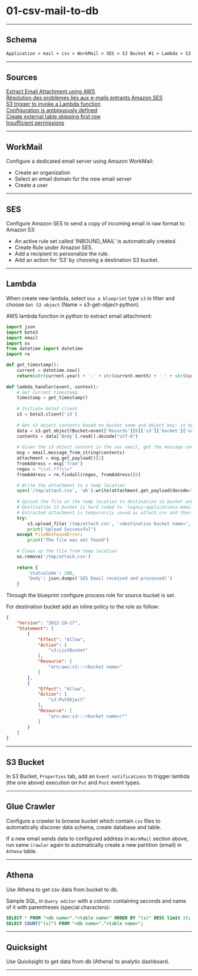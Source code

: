# 01-csv-mail-to-db

---

## Schema

```txt
Application > mail + csv > WorkMail > SES > S3 Bucket #1 > Lambda > S3 Bucket #2 > Athena > Quicksight
```

---

## Sources

[Extract Email Attachment using AWS](https://towardsdatascience.com/extract-email-attachment-using-aws-624614a2429b)  
[Résolution des problèmes liés aux e-mails entrants Amazon SES](https://aws.amazon.com/fr/premiumsupport/knowledge-center/ses-troubleshoot-inbound-emails/)  
[S3 trigger to invoke a Lambda function](https://docs.aws.amazon.com/lambda/latest/dg/with-s3-example.html)  
[Configuration is ambiguously defined](https://aws.amazon.com/fr/premiumsupport/knowledge-center/lambda-s3-event-configuration-error/)  
[Create external table skipping first row](https://stackoverflow.com/questions/46452010/aws-athena-create-external-table-skipping-first-row)  
[Insufficient permissions](https://docs.aws.amazon.com/quicksight/latest/user/troubleshoot-athena-insufficient-permissions.html)

---

## WorkMail

Configure a dedicated email server using Amazon WorkMail:

- Create an organization  
- Select an email domain for the new email server  
- Create a user

---

## SES

Configure Amazon SES to send a copy of incoming email in raw format to Amazon S3:

- An active rule set called ‘INBOUND_MAIL’ is automatically created.  
- Create Rule under Amazon SES.  
- Add a recipient to personalize the rule.  
- Add an action for ‘S3’ by choosing a destination S3 bucket.

---

## Lambda

When create new lambda, select `Use a blueprint` type `s3` in filter and choose `Get S3 object` (Name = s3-get-object-python).

AWS lambda function in python to extract email attachment:

```python
import json
import boto3
import email
import os
from datetime import datetime
import re

def get_timestamp():
    current = datetime.now()
    return(str(current.year) + '-' + str(current.month) + '-' + str(current.day) + '-' + str(current.hour) + '-' + str(current.minute) + '-' + str(current.second))
    
def lambda_handler(event, context):
    # Get current timestamp
    timestamp = get_timestamp()
    
    # Initiate boto3 client
    s3 = boto3.client('s3')
    
    # Get s3 object contents based on bucket name and object key; in bytes and convert to string
    data = s3.get_object(Bucket=event['Records'][0]['s3']['bucket']['name'], Key=event['Records'][0]['s3']['object']['key'])
    contents = data['Body'].read().decode("utf-8")
    
    # Given the s3 object content is the ses email, get the message content and attachment using email package
    msg = email.message_from_string(contents)
    attachment = msg.get_payload()[1]
    fromAddress = msg['from']
    regex = "\\<(.*?)\\>"
    fromAddress = re.findall(regex, fromAddress)[0]

    # Write the attachment to a temp location
    open('/tmp/attach.csv', 'wb').write(attachment.get_payload(decode=True))
    
    # Upload the file at the temp location to destination s3 bucket and append timestamp to the filename
    # Destination S3 bucket is hard coded to 'legacy-applications-email-attachment'. This can be configured as a parameter
    # Extracted attachment is temporarily saved as attach.csv and then uploaded to attach-upload-<timestamp>.csv
    try:
        s3.upload_file('/tmp/attach.csv', '<destination bucket name>', fromAddress + '/attach-upload-' + timestamp + '.csv')
        print("Upload Successful")
    except FileNotFoundError:
        print("The file was not found")
    
    # Clean up the file from temp location
    os.remove('/tmp/attach.csv')
    
    return {
        'statusCode': 200,
        'body': json.dumps('SES Email received and processed!')
    }
```

Through the blueprint configure process role for source bucket is set.

For destination bucket add an inline policy to the role as follow:

```json
{
    "Version": "2012-10-17",
    "Statement": [
        {
            "Effect": "Allow",
            "Action": [
                "s3:ListBucket"
            ],
            "Resource": [
                "arn:aws:s3:::<bucket name>"
            ]
        },
        {
            "Effect": "Allow",
            "Action": [
                "s3:PutObject"
            ],
            "Resource": [
                "arn:aws:s3:::<bucket name>/*"
            ]
        }
    ]
}
```

---

## S3 Bucket

In S3 Bucket, `Properties` tab, add an `Event notifications` to trigger lambda (the one above) execution on `Put` and `Post` event types.

---

## Glue Crawler

Configure a crawler to browse bucket which contain `csv` files to automatically discover data schema, create database and table.

If a new email sends data to configured address in `WorkMail` section above, run same `Crawler` again to automatically create a new partition (email) in `Athena` table.

---

## Athena

Use Athena to get csv data from bucket to db.

Sample SQL, in `Query editor` with a column containing seconds and name of it with parentheses (special characters):

```sql
SELECT * FROM "<db name>"."<table name>" ORDER BY "(s)" DESC limit 20;
SELECT COUNT("(s)") FROM "<db name>"."<table name>";
```

---

## Quicksight

Use Quicksight to get data from db (Athena) to analytic dashboard.

---
